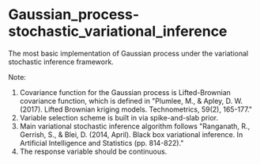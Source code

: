 # Gaussian_process-stochastic_variational_inference

The most basic implementation of Gaussian process under the variational stochastic inference framework.

Note:
1. Covariance function for the Gaussian process is Lifted-Brownian covariance function, which is defined in "Plumlee, M., & Apley, D. W. (2017). Lifted Brownian kriging models. Technometrics, 59(2), 165-177."
2. Variable selection scheme is built in via spike-and-slab prior.
3. Main variational stochastic inference algorithm follows "Ranganath, R., Gerrish, S., & Blei, D. (2014, April). Black box variational inference. In Artificial Intelligence and Statistics (pp. 814-822)."
4. The response variable should be continuous. 

